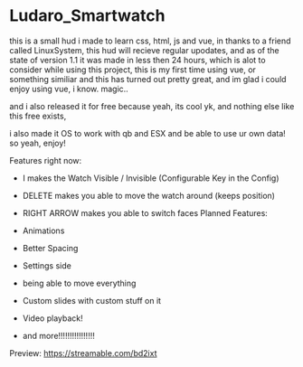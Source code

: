 # Ludaro_Smartwatch

this is a small hud i made to learn css, html, js and vue, in thanks to a friend called LinuxSystem, this hud will recieve regular upodates, and as of the state of version 1.1 it was made in less then 24 hours, which is alot to consider while using this project, this is my first time using vue, or something similiar and this has turned out pretty great, and im glad i could enjoy using vue, i know. magic..

and i also released it for free because yeah, its cool yk, and nothing else like this free exists,

i also made it OS to work with qb and ESX and be able to use ur own data! so yeah, enjoy!



Features right now:

- I makes the Watch Visible / Invisible (Configurable Key in the Config)
- DELETE makes you able to move the watch around (keeps position)
- RIGHT ARROW makes you able to switch faces
Planned Features:

- Animations
- Better Spacing
- Settings side
- being able to move everything
- Custom slides with custom stuff on it
- Video playback!
- and more!!!!!!!!!!!!!!!!

Preview: https://streamable.com/bd2ixt